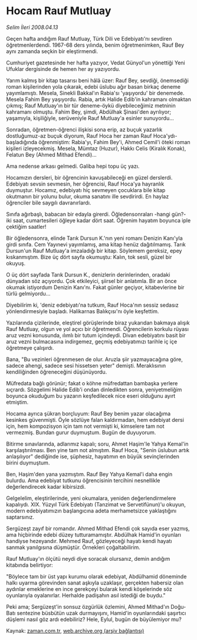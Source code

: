 # Hocam Rauf Mutluay

*Selim İleri 2008.04.13*

<tr><td class="metin" colspan="2" style="padding-top: 20px; padding-left: 5px; padding-right: 10px;">Geçen hafta andığım Rauf Mutluay, Türk Dili ve Edebiyatı'nı sevdiren öğretmenlerdendi. 1967-68 ders yılında, benim öğretmenimken, Rauf Bey aynı zamanda seçkin bir eleştirmendi.</td></tr><tr><td class="metin" colspan="2" style="padding-top: 20px; padding-left: 5px; padding-right: 10px;"><p>Cumhuriyet gazetesinde her hafta yazıyor, Vedat Günyol'un yönettiği Yeni Ufuklar dergisinde de hemen her ay yazıyordu. 
<p>Yarım kalmış bir kitap tasarısı beni hâlâ üzer: Rauf Bey, sevdiği, önemsediği roman kişilerinden yola çıkarak, edebi üslubu ağır basan birkaç deneme yayımlamıştı. Mesela, Sinekli Bakkal'ın Rabia'sı 'yaşıyordu' bir denemede. Mesela Fahim Bey yaşıyordu. Rabia, artık Halide Edib'in kahramanı olmaktan çıkmış; Rauf Mutluay'ın bir tür deneme-öykü diyebileceğimiz metninin kahramanı olmuştu. Fahim Bey, şimdi, Abdülhak Şinasi'den ayrılıyor; yaşamıyla, kişiliğiyle, serüveniyle Rauf Mutluay'a esinler sunuyordu...
<p>Sonradan, öğretmen-öğrenci ilişkisi sona erip, az buçuk yazarlık dostluğumuz-az buçuk diyorum, Rauf Hoca her zaman Rauf Hoca'ydı- başladığında öğrenmiştim: Rabia'yı, Fahim Bey'i, Ahmed Cemil'i öteki roman kişileri izleyecekmiş. Mesela, Mümtaz (Huzur), Hakkı Celis (Kiralık Konak), Felatun Bey (Ahmed Mithad Efendi)...
<p>Ama nedense arkası gelmedi. Galiba hepi topu üç yazı.
<p>Hocamızın dersleri, bir öğrencinin kavuşabileceği en güzel derslerdi. Edebiyatı sevsin sevmesin, her öğrencisi, Rauf Hoca'ya hayranlık duymuştur. Hocamız, edebiyatı hiç sevmeyen çocuklara bile kitap okutmanın bir yolunu bulur, okuma sanatını ille sevdirirdi. En haylaz öğrenciler bile saygılı davranırlardı. 
<p>Sınıfa ağırbaşlı, babacan bir edayla girerdi. Öğledensonraları -hangi gün?- iki saat, cumartesileri öğleye kadar dört saat. Öğrenim hayatım boyunca iple çektiğim saatler! 
<p> Bir öğledensonra, elinde Tarık Dursun K.'nın yeni romanı Denizin Kanı'yla girdi sınıfa. Cem Yayınevi yayımlamış, ama kitap henüz dağıtılmamış. Tarık Dursun'un Rauf Mutluay'a imzaladığı bir kitap. Söylemem gereksiz, epey kıskanmıştım. Bize üç dört sayfa okumuştu: Kalın, tok sesli, güzel bir okuyuş.
<p>O üç dört sayfada Tarık Dursun K., denizlerin derinlerinden, oradaki dünyadan söz açıyordu. Çok etkileyici, şiirsel bir anlatımla. Bir an önce okumak istiyordum Denizin Kanı'nı. Fakat günler geçiyor, kitabevlerine bir türlü gelmiyordu...
<p>Diyebilirim ki, 'deniz edebiyatı'na tutkum, Rauf Hoca'nın sessiz sedasız yönlendirmesiyle başladı. Halikarnas Balıkçısı'nı öyle keşfettim.
<p>Yazılarında çizilerinde, eleştirel görüşlerinde biraz yukarıdan bakmaya alışık Rauf Mutluay, olgun ve yol açıcı bir öğretmendi. Öğrencilerin korkulu rüyası aruz vezni konusunda, ılımlı bir tutum içindeydi. Divan edebiyatını basit bir aruz vezni bulmacasına indirgemez, geçmiş edebiyatımızı tarihle iç içe öğretmeye çalışırdı.
<p>Bana, "Bu vezinleri öğrenmesen de olur. Aruzla şiir yazmayacağına göre, sadece ahengi, sadece sesi hissetsen yeter" demişti. Meraklısının kendiliğinden öğreneceğini düşünüyordu.
<p>Müfredata bağlı görünür; fakat o köhne müfredattan bambaşka yerlere sıçrardı. Sözgelimi Halide Edib'i ondan dinledikten sonra, yeniyetmeliğim boyunca okuduğum bu yazarın keşfedilecek nice eseri olduğunu ayırt etmiştim.
<p>Hocama ayrıca şükran borçluyum: Rauf Bey benim yazar olacağıma kesinkes güvenmişti. Öyle sözlüye falan kaldırmadan, hem edebiyat dersi için, hem kompozisyon için tam not vermişti ki, kimselere tam not vermezmiş. Bundan gurur duymuştum. Bugün de duyuyorum.
<p>Bitirme sınavlarında, adlarımız kapalı; soru, Ahmet Haşim'le Yahya Kemal'in karşılaştırılması. Ben yine tam not almıştım. Rauf Hoca, "Senin üslubun artık anlaşılıyor" dediğinde ise, şüphesiz, hayatımın en büyük sevinçlerinden birini duymuştum. 
<p>Ben, Haşim'den yana yazmıştım. Rauf Bey Yahya Kemal'i daha engin bulurdu. Ama edebiyat tutkunu öğrencisinin tercihini nesnellikle değerlendirecek kadar kibirsizdi.
<p>Gelgelelim, eleştirilerinde, yeni okumalara, yeniden değerlendirmelere kapalıydı. XIX. Yüzyıl Türk Edebiyatı (Tanzimat ve Servetifünun)'u okuyun, modern edebiyatımızın başlangıcına adeta merhametsizce yaklaştığını saptarsınız. 
<p>Sergüzeşt zayıf bir romandır. Ahmed Mithad Efendi çok sayıda eser yazmış, ama hiçbirinde edebi düzey tutturamamıştır. Abdülhak Hamid'in oyunları handiyse hezeyandır. Mehmed Rauf, gözleyeceği hayatı kendi hayatı sanmak yanılgısına düşmüştür. Örnekleri çoğaltabilirim.
<p>Rauf Mutluay'ın ölçütü neydi diye soracak olursanız, demin andığım kitabında belirtiyor: 
<p>"Böylece tam bir üst yapı kurumu olarak edebiyat, Abdülhamid döneminde halkı uyarma görevinden sanat aşkıyla uzaklaşır, gerçekten habersiz olan aydınlar emeklerine en ince gerekçeyi bularak kendi köşelerinde söz oyunlarıyla oyalanırlar. Herhalde padişahın asıl istediği de buydu."
<p>Peki ama; Sergüzeşt'in sonsuz özgürlük özlemini, Ahmed Mithad'ın Doğu-Batı sentezine büsbütün uzak durmayışını, Hamid'in oyunlarındaki şaşırtıcı düşlemi nasıl göz ardı edebiliriz? Hele, Eylul, bugün de büyülemiyor mu? <br/></p></p></p></p></p></p></p></p></p></p></p></p></p></p></p></p></p></p></p></p></td></tr>

Kaynak: [zaman.com.tr](http://zaman.com.tr/yazar.do?yazino=676494), [web.archive.org (arşiv bağlantısı)](http://web.archive.org/web/20080613201111/http://www.zaman.com.tr:80/yazar.do?yazino=676494)
